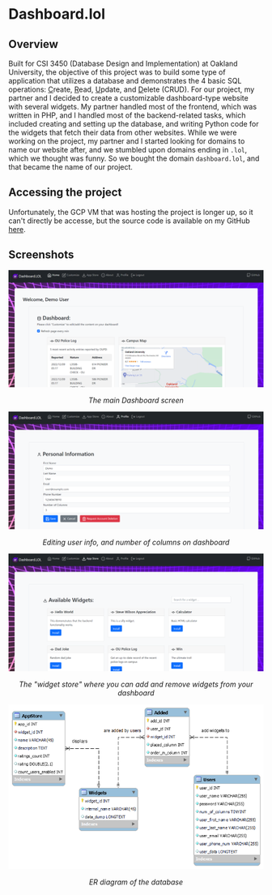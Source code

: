 # Dashboard.lol

## Overview

Built for CSI 3450 (Database Design and Implementation) at Oakland University, the objective of this project was to build some type of application that utilizes a database and demonstrates the 4 basic SQL operations: <u>C</u>reate, <u>R</u>ead, <u>U</u>pdate, and <u>D</u>elete (CRUD).  For our project, my partner and I decided to create a customizable dashboard-type website with several widgets.  My partner handled most of the frontend, which was written in PHP, and I handled most of the backend-related tasks, which included creating and setting up the database, and writing Python code for the widgets that fetch their data from other websites.  While we were working on the project, my partner and I started looking for domains to name our website after, and we stumbled upon domains ending in `.lol`, which we thought was funny. So we bought the domain `dashboard.lol`, and that became the name of our project.

## Accessing the project

Unfortunately, the GCP VM that was hosting the project is longer up, so it can't directly be accesse, but the source code is available on my GitHub [here](https://github.com/dmocnik/dashboard.lol).

## Screenshots

![](../assets/projects/dashboard_0.png)
<center><em>The main Dashboard screen</em></center>

![](../assets/projects/dashboard_1.png)
<center><em>Editing user info, and number of columns on dashboard</em></center>

![](../assets/projects/dashboard_2.png)
<center><em>The "widget store" where you can add and remove widgets from your dashboard</em></center>

![](../assets/projects/dashboard_3.png)
<center><em>ER diagram of the database</em></center>